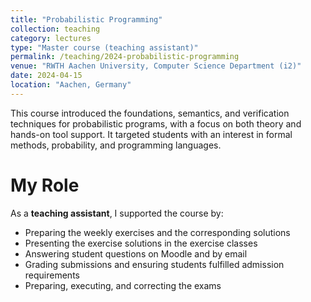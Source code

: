 ```yaml
---
title: "Probabilistic Programming"
collection: teaching
category: lectures
type: "Master course (teaching assistant)"
permalink: /teaching/2024-probabilistic-programming
venue: "RWTH Aachen University, Computer Science Department (i2)"
date: 2024-04-15
location: "Aachen, Germany"
---
```


This course introduced the foundations, semantics, and verification techniques for probabilistic programs, with a focus on both theory and hands-on tool support. It targeted students with an interest in formal methods, probability, and programming languages.

My Role
======

As a **teaching assistant**, I supported the course by:

- Preparing the weekly exercises and the corresponding solutions
- Presenting the exercise solutions in the exercise classes
- Answering student questions on Moodle and by email
- Grading submissions and ensuring students fulfilled admission requirements
- Preparing, executing, and correcting the exams